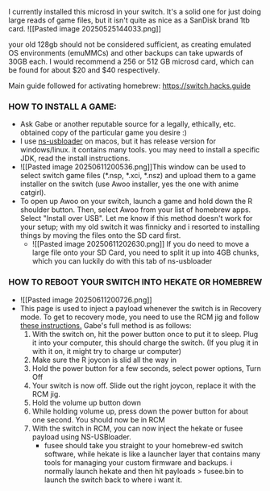 I currently installed this microsd in your switch. It's a solid one for just doing large reads of game files, but it isn't quite as nice as a SanDisk brand 1tb card.
![[Pasted image 20250525144033.png]]

your old 128gb should not be considered sufficient, as creating emulated OS environments (emuMMCs) and other backups can take upwards of 30GB each. I would recommend a 256 or 512 GB microsd card, which can be found for about $20 and $40 respectively.

Main guide followed for activating homebrew:
https://switch.hacks.guide

### HOW TO INSTALL A GAME:
- Ask Gabe or another reputable source for a legally, ethically, etc. obtained copy of the particular game you desire :)
- I use [ns-usbloader](https://github.com/developersu/ns-usbloader) on macos, but it has release version for windows/linux. it contains many tools. you may need to install a specific JDK, read the install instructions.
- ![[Pasted image 20250611200536.png]]This window can be used to select switch game files (\*.nsp, \*.xci, \*.nsz) and upload them to a game installer on the switch (use Awoo installer, yes the one with anime catgirl).
- To open up Awoo on your switch, launch a game and hold down the R shoulder button. Then, select Awoo from your list of homebrew apps. Select "Install over USB". Let me know if this method doesn't work for your setup; with my old switch it was finnicky and i resorted to installing things by moving the files onto the SD card first.
	- ![[Pasted image 20250611202630.png]] If you do need to move a large file onto your SD Card, you need to split it up into 4GB chunks, which you can luckily do with this tab of ns-usbloader
### HOW TO REBOOT YOUR SWITCH INTO HEKATE OR HOMEBREW 
- ![[Pasted image 20250611200726.png]]
- This page is used to inject a payload whenever the switch is in Recovery mode. To get to recovery mode, you need to use the RCM jig and follow [these instructions.](https://switch.hacks.guide/user_guide/rcm/entering_rcm.html) Gabe's full method is as follows:
	1. With the switch on, hit the power button once to put it to sleep. Plug it into your computer, this should charge the switch. (If you plug it in with it on, it might try to charge ur computer)
	2. Make sure the R joycon is slid all the way in
	3. Hold the power button for a few seconds, select power options, Turn Off
	4. Your switch is now off. Slide out the right joycon, replace it with the RCM jig.
	5. Hold the volume up button down
	6. While holding volume up, press down the power button for about one second. You should now be in RCM
	7. With the switch in RCM, you can now inject the hekate or fusee payload using NS-USBloader. 
		- fusee should take you straight to your homebrew-ed switch software, while hekate is like a launcher layer that contains many tools for managing your custom firmware and backups. i normally launch hekate and then hit payloads > fusee.bin to launch the switch back to where i want it.